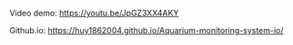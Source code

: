 Video demo: https://youtu.be/JpGZ3XX4AKY

Github.io: https://huy1862004.github.io/Aquarium-monitoring-system-io/
